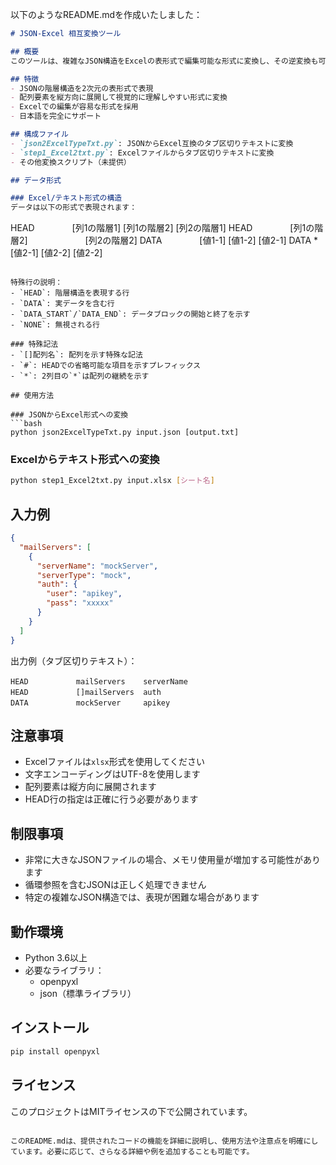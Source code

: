 以下のようなREADME.mdを作成いたしました：

```markdown
# JSON-Excel 相互変換ツール

## 概要
このツールは、複雑なJSON構造をExcelの表形式で編集可能な形式に変換し、その逆変換も可能にするユーティリティです。

## 特徴
- JSONの階層構造を2次元の表形式で表現
- 配列要素を縦方向に展開して視覚的に理解しやすい形式に変換
- Excelでの編集が容易な形式を採用
- 日本語を完全にサポート

## 構成ファイル
- `json2ExcelTypeTxt.py`: JSONからExcel互換のタブ区切りテキストに変換
- `step1_Excel2txt.py`: Excelファイルからタブ区切りテキストに変換
- その他変換スクリプト（未提供）

## データ形式

### Excel/テキスト形式の構造
データは以下の形式で表現されます：

```
HEAD    　　　　[列1の階層1]   [列1の階層2]   [列2の階層1]
HEAD    　　　　[列1の階層2]   　　　　　　   [列2の階層2]
DATA    　　　　[値1-1]        [値1-2]        [値2-1]
DATA    *      [値2-1]        [値2-2]        [値2-2]
```

特殊行の説明：
- `HEAD`: 階層構造を表現する行
- `DATA`: 実データを含む行
- `DATA_START`/`DATA_END`: データブロックの開始と終了を示す
- `NONE`: 無視される行

### 特殊記法
- `[]配列名`: 配列を示す特殊な記法
- `#`: HEADでの省略可能な項目を示すプレフィックス
- `*`: 2列目の`*`は配列の継続を示す

## 使用方法

### JSONからExcel形式への変換
```bash
python json2ExcelTypeTxt.py input.json [output.txt]
```

### Excelからテキスト形式への変換
```bash
python step1_Excel2txt.py input.xlsx [シート名]
```

## 入力例
```json
{
  "mailServers": [
    {
      "serverName": "mockServer",
      "serverType": "mock",
      "auth": {
        "user": "apikey",
        "pass": "xxxxx"
      }
    }
  ]
}
```

出力例（タブ区切りテキスト）：
```
HEAD    　　　　mailServers    serverName
HEAD    　　　　[]mailServers  auth
DATA    　　　　mockServer     apikey
```

## 注意事項
- Excelファイルは`xlsx`形式を使用してください
- 文字エンコーディングはUTF-8を使用します
- 配列要素は縦方向に展開されます
- HEAD行の指定は正確に行う必要があります

## 制限事項
- 非常に大きなJSONファイルの場合、メモリ使用量が増加する可能性があります
- 循環参照を含むJSONは正しく処理できません
- 特定の複雑なJSON構造では、表現が困難な場合があります

## 動作環境
- Python 3.6以上
- 必要なライブラリ：
  - openpyxl
  - json（標準ライブラリ）

## インストール
```bash
pip install openpyxl
```

## ライセンス
このプロジェクトはMITライセンスの下で公開されています。

```

このREADME.mdは、提供されたコードの機能を詳細に説明し、使用方法や注意点を明確にしています。必要に応じて、さらなる詳細や例を追加することも可能です。
